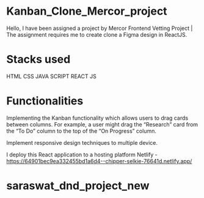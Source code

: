 # Kanban_Clone_Mercor_project
Hello, I have been assigned a project by Mercor Frontend Vetting Project |  The assignment requires me to create  clone a Figma design in ReactJS.

# Stacks used
  HTML
  CSS
  JAVA SCRIPT
  REACT JS

# Functionalities
Implementing the Kanban functionality which allows users to drag cards between columns. For example, a user might drag the “Research” card from the “To Do” column to the top of the “On Progress” column. 

Implement responsive design techniques to multiple device.

I deploy this  React application to a hosting platform  Netlify - https://64901bec9ea332455bd1a6d4--chipper-selkie-76641d.netlify.app/



# saraswat_dnd_project_new
